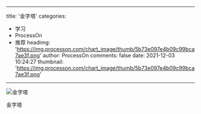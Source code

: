
---
title: '金字塔'
categories: 
 - 学习
 - ProcessOn
 - 推荐
headimg: 'https://img.processon.com/chart_image/thumb/5b73e097e4b09c99bca7ae3f.png'
author: ProcessOn
comments: false
date: 2021-12-03 10:24:27
thumbnail: 'https://img.processon.com/chart_image/thumb/5b73e097e4b09c99bca7ae3f.png'
---

<div>   
<img class="thumb" alt="金字塔" src="https://img.processon.com/chart_image/thumb/5b73e097e4b09c99bca7ae3f.png" referrerpolicy="no-referrer">
<p>金字塔</p>  
</div>
            